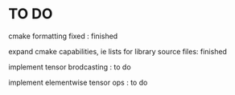 # TO DO

cmake formatting fixed : finished

expand cmake capabilities, ie lists for library source files: finished

implement tensor brodcasting : to do

implement elementwise tensor ops : to do